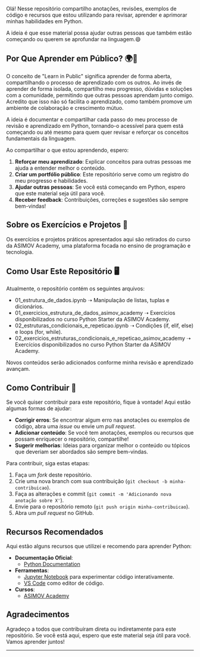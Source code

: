 Olá! Nesse repositório compartilho anotações, revisões, exemplos de código e recursos que estou utilizando para revisar, aprender e aprimorar minhas habilidades em Python. 

A ideia é que esse material possa ajudar outras pessoas que também estão começando ou querem se aprofundar na linguagem.😄

## Por Que Aprender em Público? 🌍📖

O conceito de "Learn in Public" significa aprender de forma aberta, compartilhando o processo de aprendizado com os outros. Ao invés de aprender de forma isolada, compartilho meu progresso, dúvidas e soluções com a comunidade, permitindo que outras pessoas aprendam junto comigo. Acredito que isso não só facilita o aprendizado, como também promove um ambiente de colaboração e crescimento mútuo.

A ideia é documentar e compartilhar cada passo do meu processo de revisão e aprendizado em Python, tornando-o acessível para quem está começando ou até mesmo para quem quer revisar e reforçar os conceitos fundamentais da linguagem.

Ao compartilhar o que estou aprendendo, espero:

1. **Reforçar meu aprendizado**: Explicar conceitos para outras pessoas me ajuda a entender melhor o conteúdo.
2. **Criar um portfólio público**: Este repositório serve como um registro do meu progresso e habilidades.
3. **Ajudar outras pessoas**: Se você está começando em Python, espero que este material seja útil para você.
4. **Receber feedback**: Contribuições, correções e sugestões são sempre bem-vindas!

## Sobre os Exercícios e Projetos 🌟

Os exercícios e projetos práticos apresentados aqui são retirados do curso da ASIMOV Academy, uma plataforma focada no ensino de programação e tecnologia.

## Como Usar Este Repositório 🖥️

Atualmente, o repositório contém os seguintes arquivos:

* 01_estrutura_de_dados.ipynb ➝ Manipulação de listas, tuplas e dicionários. 
* 01_exercicios_estrutura_de_dados_asimov_academy ➝ Exercícios disponibilizados no curso Python Starter da ASIMOV Academy. 
* 02_estruturas_condicionais_e_repeticao.ipynb ➝ Condições (if, elif, else) e loops (for, while).
* 02_exercicios_estruturas_condicionais_e_repeticao_asimov_academy ➝ Exercícios disponibilizados no curso Python Starter da ASIMOV Academy.

Novos conteúdos serão adicionados conforme minha revisão e aprendizado avançam.

## Como Contribuir 🤝

Se você quiser contribuir para este repositório, fique à vontade! Aqui estão algumas formas de ajudar:

- **Corrigir erros**: Se encontrar algum erro nas anotações ou exemplos de código, abra uma *issue* ou envie um *pull request*.
- **Adicionar conteúdo**: Se você tem anotações, exemplos ou recursos que possam enriquecer o repositório, compartilhe!
- **Sugerir melhorias**: Ideias para organizar melhor o conteúdo ou tópicos que deveriam ser abordados são sempre bem-vindas.

Para contribuir, siga estas etapas:

1. Faça um *fork* deste repositório.
2. Crie uma nova branch com sua contribuição (`git checkout -b minha-contribuicao`).
3. Faça as alterações e commit (`git commit -m 'Adicionando nova anotação sobre X'`).
4. Envie para o repositório remoto (`git push origin minha-contribuicao`).
5. Abra um *pull request* no GitHub.

## Recursos Recomendados 

Aqui estão alguns recursos que utilizei e recomendo para aprender Python:

- **Documentação Oficial**:
  - [Python Documentation](https://docs.python.org/3/)
- **Ferramentas**:
  - [Jupyter Notebook](https://jupyter.org/) para experimentar código interativamente.
  - [VS Code](https://code.visualstudio.com/) como editor de código.
- **Cursos**:
  - [ASIMOV Academy](https://asimov.academy/)

## Agradecimentos

Agradeço a todos que contribuíram direta ou indiretamente para este repositório. Se você está aqui, espero que este material seja útil para você. Vamos aprender juntos!

---

